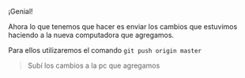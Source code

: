 ¡Genial!

Ahora lo que tenemos que hacer es enviar los cambios que estuvimos haciendo a la nueva computadora que agregamos.

Para ellos utilizaremos el comando `git push origin master`

> Subí los cambios a la pc que agregamos